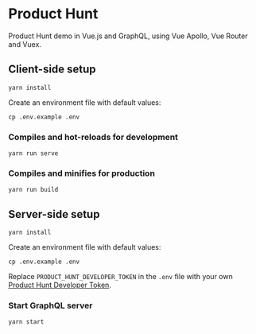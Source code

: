# Product Hunt
Product Hunt demo in Vue.js and GraphQL, using Vue Apollo, Vue Router and Vuex.

## Client-side setup
```
yarn install
```

Create an environment file with default values:  
```
cp .env.example .env
```

### Compiles and hot-reloads for development
```
yarn run serve
```

### Compiles and minifies for production
```
yarn run build
```

## Server-side setup
```
yarn install
```

Create an environment file with default values:  
```
cp .env.example .env
```

Replace `PRODUCT_HUNT_DEVELOPER_TOKEN` in the `.env` file with your own [Product Hunt Developer Token](https://api.producthunt.com/v1/oauth/applications).

### Start GraphQL server
```
yarn start
```
